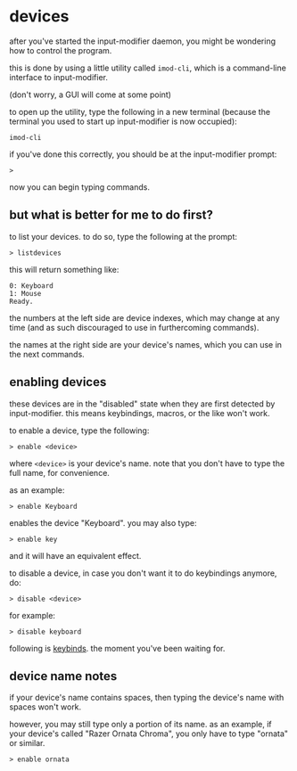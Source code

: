 # devices

after you've started the input-modifier daemon, you might be wondering how to control the program.

this is done by using a little utility called `imod-cli`, which is a command-line interface to input-modifier.

(don't worry, a GUI will come at some point)

to open up the utility, type the following in a new terminal (because the terminal you used to start up input-modifier is now occupied):

```
imod-cli
```

if you've done this correctly, you should be at the input-modifier prompt:

```
>
```

now you can begin typing commands.

## but what is better for me to do first?

to list your devices. to do so, type the following at the prompt:

```
> listdevices
```

this will return something like:

```
0: Keyboard
1: Mouse
Ready.
```

the numbers at the left side are device indexes, which may change at any time (and as such discouraged to use in furthercoming commands).

the names at the right side are your device's names, which you can use in the next commands.

## enabling devices

these devices are in the "disabled" state when they are first detected by input-modifier.
this means keybindings, macros, or the like won't work.

to enable a device, type the following:

```
> enable <device>
```

where `<device>` is your device's name. note that you don't have to type the full name, for convenience.

as an example:

```
> enable Keyboard
```

enables the device "Keyboard". you may also type:

```
> enable key
```

and it will have an equivalent effect.

to disable a device, in case you don't want it to do keybindings anymore, do:

```
> disable <device>
```

for example:

```
> disable keyboard
```

following is [keybinds](4-keybinds.md). the moment you've been waiting for.

## device name notes

if your device's name contains spaces, then typing the device's name with spaces won't work.

however, you may still type only a portion of its name. as an example, if your device's called "Razer Ornata Chroma", you only have to type "ornata" or similar.

```
> enable ornata
```
